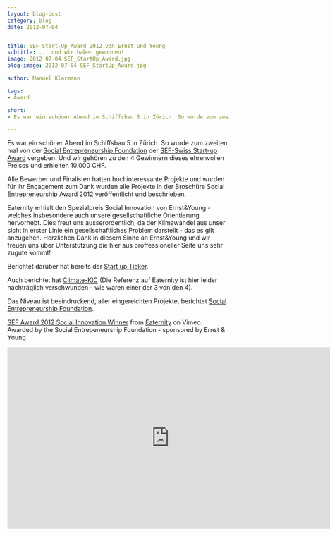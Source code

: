 ```yaml
---
layout: blog-post
category: blog
date: 2012-07-04


title: SEF Start-Up Award 2012 von Ernst und Young 
subtitle: ... und wir haben gewonnen!
image: 2012-07-04-SEF_StartUp_Award.jpg
blog-image: 2012-07-04-SEF_StartUp_Award.jpg

author: Manuel Klarmann

tags:
- Award

short:
- Es war ein schöner Abend im Schiffsbau 5 in Zürich. So wurde zum zweiten mal von der Social Entrepreneurship Foundation der SEF-Swiss Start-up Award vergeben. Und wir gehören zu den 4 Gewinnern dieses ehrenvollen Preises und erhielten 10.000 CHF.

---
```


Es war ein schöner Abend im Schiffsbau 5 in Zürich. So wurde zum zweiten mal von der [Social Entrepreneurship Foundation][1] der [SEF-Swiss Start-up Award][2] vergeben. Und wir gehören zu den 4 Gewinnern dieses ehrenvollen Preises und erhielten 10.000 CHF.

Alle Bewerber und Finalisten hatten hochinteressante Projekte und wurden für ihr Engagement zum Dank wurden alle Projekte in der Broschüre Social Entrepreneurship Award 2012 veröffentlicht und beschrieben.

Eaternity erhielt den Spezialpreis Social Innovation von Ernst&Young - welches insbesondere auch unsere gesellschaftliche Orientierung hervorhebt. Dies freut uns ausserordentlich, da der Klimawandel aus unser sicht in erster Linie ein gesellschaftliches Problem darstellt - das es gilt anzugehen.
Herzlichen Dank in diesem Sinne an Ernst&Young und wir freuen uns über Unterstützung die hier aus proffessioneller Seite uns sehr zugute kommt!

Berichtet darüber hat bereits der [Start up Ticker][3].

Auch berichtet hat [Climate-KIC][4] (Die Referenz auf Eaternity ist hier leider nachträglich verschwunden - wie waren einer der 3 von den 4).

Das Niveau ist beeindruckend, aller eingereichten Projekte, berichtet [Social Entrepreneurship Foundation][5].

[SEF Award 2012 Social Innovation Winner][6] from [Eaternity][7] on Vimeo. Awarded by the Social Entrepeneurship Foundation - sponsored by Ernst & Young


<iframe src="http://player.vimeo.com/video/45307258" width="733" height="412" frameborder="0" webkitAllowFullScreen="webkitAllowFullScreen" mozallowfullscreen="mozallowfullscreen" allowFullScreen="allowfullscreen"  scrolling="no"></iframe> 






[1]: http://sef-swiss.ch/
[2]: http://seif.org/award/preistrager/
[3]: http://www.startupticker.ch/news/july-2012/vier-gewinner-beim-social-entrepreneurship-award-a.aspx?tagid=
[4]: http://www.climate-kic.org/sef-award-3-out-of-4-winners-are-climate-innovators/
[5]: http://seif.org/award/preistrager/
[6]: http://vimeo.com/45307258
[7]: http://vimeo.com/eaternity



